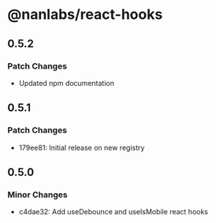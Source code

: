# @nanlabs/react-hooks

## 0.5.2

### Patch Changes

- Updated npm documentation

## 0.5.1

### Patch Changes

- 179ee81: Initial release on new registry

## 0.5.0

### Minor Changes

- c4dae32: Add useDebounce and useIsMobile react hooks
